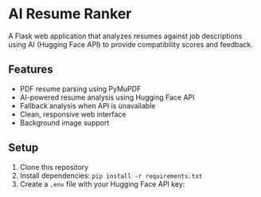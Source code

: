 # AI Resume Ranker

A Flask web application that analyzes resumes against job descriptions using AI (Hugging Face API) to provide compatibility scores and feedback.

## Features

- PDF resume parsing using PyMuPDF
- AI-powered resume analysis using Hugging Face API
- Fallback analysis when API is unavailable
- Clean, responsive web interface
- Background image support

## Setup

1. Clone this repository
2. Install dependencies: `pip install -r requirements.txt`
3. Create a `.env` file with your Hugging Face API key: